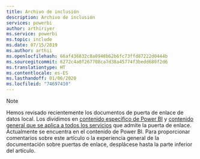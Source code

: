 ```yaml
---
title: Archivo de inclusión
description: Archivo de inclusión
services: powerbi
author: arthiriyer
ms.service: powerbi
ms.topic: include
ms.date: 07/15/2019
ms.author: arthii
ms.openlocfilehash: 66af436832c8a0948b62b6fc73ffd87222d0444b
ms.sourcegitcommit: 6272c4a0f267708ca7d38a45774f3bedd680f2d6
ms.translationtype: HT
ms.contentlocale: es-ES
ms.lasthandoff: 01/06/2020
ms.locfileid: "74697410"
---
```

> [!NOTE]
> Hemos revisado recientemente los documentos de puerta de enlace de datos local. Los dividimos en [contenido específico de Power BI](/power-bi/service-gateway-onprem) y [contenido general que se aplica a todos los servicios](/data-integration/gateway/service-gateway-onprem) que admite la puerta de enlace. Actualmente se encuentra en el contenido de Power BI. Para proporcionar comentarios sobre este artículo o la experiencia general de la documentación sobre puertas de enlace, desplácese hasta la parte inferior del artículo.